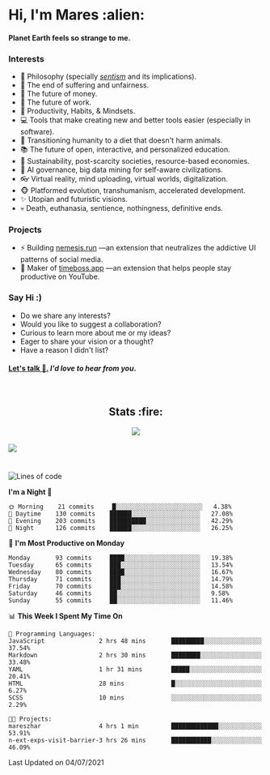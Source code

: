 <h1>Hi, I'm Mares :alien:</h1>

#### Planet Earth feels so strange to me.

### **Interests**

- 🌊 Philosophy (specially [_sentism_][sentismmedium] and its implications).
- 🎯 The end of suffering and unfairness.
- 💸 The future of money.
- 💼 The future of work.
- 🧠 Productivity, Habits, & Mindsets.
- 💻 Tools that make creating new and better tools easier (especially in software).
- 🥗 Transitioning humanity to a diet that doesn't harm animals.
- 📚 The future of open, interactive, and personalized education.
- 🌱 Sustainability, post-scarcity societies, resource-based economies.
- 🤖 AI governance, big data mining for self-aware civilizations.
- 👓 Virtual reality, mind uploading, virtual worlds, digitalization.
- 🐵 Platformed evolution, transhumanism, accelerated development.
- ✨ Utopian and futuristic visions.
- 💀 Death, euthanasia, sentience, nothingness, definitive ends.


### **Projects**

- ⚡ Building [nemesis.run](https://nemesis.run) —an extension that neutralizes the addictive UI patterns of social media.
- 💎 Maker of [timeboss.app](https://timeboss.app) —an extension that helps people stay productive on YouTube.


### **Say Hi :)**

- Do we share any interests?
- Would you like to suggest a collaboration?
- Curious to learn more about me or my ideas?
- Eager to share your vision or a thought?
- Have a reason I didn't list?

#### [Let's talk :wave:.](mailto:mareszhar@gmail.com) _I'd love to hear from you_.

[sentismmedium]: https://medium.com/@mareszhar/born-a-prisoner-a-reflection-about-life-its-struggles-and-a-plan-to-escape-d8566ce9b026

<br>

<h2 align="center">Stats :fire:</h2>

<div align="center">
  <img src="https://github-readme-streak-stats.herokuapp.com?user=mareszhar&theme=black-ice&hide_border=true&stroke=FFFFFF15&ring=DF8FFE&fire=DF8FFE&currStreakLabel=DF8FFE&background=3A3B4BC0&currStreakNum=86FFAB&dates=B1AAB3FF">
</div>

<br>

<img src="https://activity-graph.herokuapp.com/graph?username=mareszhar&theme=nord&bg_color=00000000&color=979797&line=DF8FFE&point=00000000&area=true&hide_border=true">

<br>

<h1></h1>

<!--START_SECTION:waka-->
![Lines of code](https://img.shields.io/badge/From%20Hello%20World%20I%27ve%20Written-105967%20lines%20of%20code-blue)

**I'm a Night 🦉** 

```text
🌞 Morning    21 commits     █░░░░░░░░░░░░░░░░░░░░░░░░   4.38% 
🌆 Daytime    130 commits    ██████░░░░░░░░░░░░░░░░░░░   27.08% 
🌃 Evening    203 commits    ██████████░░░░░░░░░░░░░░░   42.29% 
🌙 Night      126 commits    ██████░░░░░░░░░░░░░░░░░░░   26.25%

```
📅 **I'm Most Productive on Monday** 

```text
Monday       93 commits     ████░░░░░░░░░░░░░░░░░░░░░   19.38% 
Tuesday      65 commits     ███░░░░░░░░░░░░░░░░░░░░░░   13.54% 
Wednesday    80 commits     ████░░░░░░░░░░░░░░░░░░░░░   16.67% 
Thursday     71 commits     ███░░░░░░░░░░░░░░░░░░░░░░   14.79% 
Friday       70 commits     ███░░░░░░░░░░░░░░░░░░░░░░   14.58% 
Saturday     46 commits     ██░░░░░░░░░░░░░░░░░░░░░░░   9.58% 
Sunday       55 commits     ██░░░░░░░░░░░░░░░░░░░░░░░   11.46%

```


📊 **This Week I Spent My Time On** 

```text
💬 Programming Languages: 
JavaScript               2 hrs 48 mins       █████████░░░░░░░░░░░░░░░░   37.54% 
Markdown                 2 hrs 30 mins       ████████░░░░░░░░░░░░░░░░░   33.48% 
YAML                     1 hr 31 mins        █████░░░░░░░░░░░░░░░░░░░░   20.41% 
HTML                     28 mins             █░░░░░░░░░░░░░░░░░░░░░░░░   6.27% 
SCSS                     10 mins             ░░░░░░░░░░░░░░░░░░░░░░░░░   2.29%

🐱‍💻 Projects: 
mareszhar                4 hrs 1 min         █████████████░░░░░░░░░░░░   53.91% 
n-ext-exps-visit-barrier-3 hrs 26 mins       ███████████░░░░░░░░░░░░░░   46.09%

```


 Last Updated on 04/07/2021
<!--END_SECTION:waka-->

